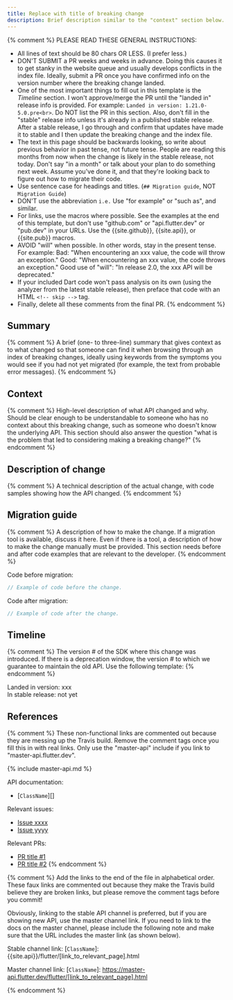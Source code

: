 ```yaml
---
title: Replace with title of breaking change
description: Brief description similar to the "context" section below. The description shouldn't have any linebreaks - let it go long and wrap. Text below should break at 80 chars or less.
---
```


{% comment %}
  PLEASE READ THESE GENERAL INSTRUCTIONS:
  * All lines of text should be 80 chars OR LESS.
    (I prefer less.)
  * DON'T SUBMIT a PR weeks and weeks in advance.
    Doing this causes it to get stanky in the website queue
    and usually develops conflicts in the index file.
    Ideally, submit a PR once you have confirmed
    info on the version number where the breaking
    change landed.
  * One of the most important things to fill out 
    in this template is the *Timeline* section.
    I won't approve/merge the PR until the "landed in"
    release info is provided. For example:
    `Landed in version: 1.21.0-5.0.pre<br>`.
    Do NOT list the PR in this section. Also, don't
    fill in the "stable" release info unless it's
    already in a published stable release.
    After a stable release, I go through and confirm
    that updates have made it to stable and I then
    update the breaking change and the index file.
  * The text in this page should be backwards looking,
    so write about previous behavior in past tense,
    not future tense. People are reading this months
    from now when the change is likely in the stable
    release, not today. Don't say "in a month" or
    talk about your plan to do something next week.
    Assume you've done it, and that they're looking
    back to figure out how to migrate their code.
  * Use sentence case for headings and titles.
    (`## Migration guide`, NOT `Migration Guide`)
  * DON'T use the abbreviation `i.e.`
    Use "for example" or "such as", and similar.
  * For links, use the macros where possible.
    See the examples at the end of this template,
    but don't use "github.com" or "api.flutter.dev" or
    "pub.dev" in your URLs. Use the {{site.github}},
    {{site.api}}, or {{site.pub}} macros.
  * AVOID "will" when possible. In other words,
    stay in the present tense. For example:
    Bad: "When encountering an xxx value,
          the code will throw an exception."
    Good: "When encountering an xxx value,
           the code throws an exception."
    Good use of "will": "In release 2.0, the xxx API
          will be deprecated."
  * If your included Dart code won't pass analysis
    on its own (using the analyzer from the latest
    stable release), then preface that code with an
    HTML `<!-- skip -->` tag.
  * Finally, delete all these comments from the
    final PR.
{% endcomment %}

## Summary

{% comment %}
  A brief (one- to three-line) summary that gives
  context as to what changed so that someone can
  find it when browsing through an index of
  breaking changes, ideally using keywords from
  the symptoms you would see if you had not yet
  migrated (for example, the text from probable
  error messages).
{% endcomment %}

## Context

{% comment %}
  High-level description of what API changed and why.
  Should be clear enough to be understandable to someone
  who has no context about this breaking change,
  such as someone who doesn't know the underlying API.
  This section should also answer the question
  "what is the problem that led to considering making
  a breaking change?"
{% endcomment %}

## Description of change

{% comment %}
  A technical description of the actual change,
  with code samples showing how the API changed.
{% endcomment %}

## Migration guide

{% comment %}
  A description of how to make the change.
  If a migration tool is available,
  discuss it here. Even if there is a tool,
  a description of how to make the change manually
  must be provided. This section needs before and
  after code examples that are relevant to the
  developer.
{% endcomment %}

Code before migration:

<!-- skip -->
```dart
// Example of code before the change.
```

Code after migration:

<!-- skip -->
```dart
// Example of code after the change.
```

## Timeline

{% comment %}
  The version # of the SDK where this change was
  introduced.  If there is a deprecation window,
  the version # to which we guarantee to maintain
  the old API. Use the following template:
{% endcomment %}

Landed in version: xxx<br>
In stable release: not yet

## References

{% comment %}
  These non-functional links are commented out because
  they are messing up the Travis build.
  Remove the comment tags once you fill this in with
  real links. Only use the "master-api" include if
  you link to "master-api.flutter.dev".

{% include master-api.md %}

API documentation:

* [`ClassName`][]

Relevant issues:

* [Issue xxxx][]
* [Issue yyyy][]

Relevant PRs:

* [PR title #1][]
* [PR title #2][]
{% endcomment %}

{% comment %}
  Add the links to the end of the file in alphabetical order.
  These faux links are commented out because they make
  the Travis build believe they are broken links,
  but please remove the comment tags before you commit!

  Obviously, linking to the stable API channel is preferred,
  but if you are showing new API, use the master channel link.
  If you need to link to the docs on the master channel,
  please include the following note and make sure that
  the URL includes the master link (as shown below).

Stable channel link:
[`ClassName`]: {{site.api}}/flutter/[link_to_relevant_page].html

Master channel link:
[`ClassName`]: https://master-api.flutter.dev/flutter/[link_to_relevant_page].html

[Issue xxxx]: {{site.github}}/flutter/flutter/issues/[link_to_actual_issue]
[Issue yyyy]: {{site.github}}/flutter/flutter/issues/[link_to_actual_issue]
[PR title #1]: {{site.github}}/flutter/flutter/pull/[link_to_actual_pr]
[PR title #2]: {{site.github}}/flutter/flutter/pull/[link_to_actual_pr]
{% endcomment %}

